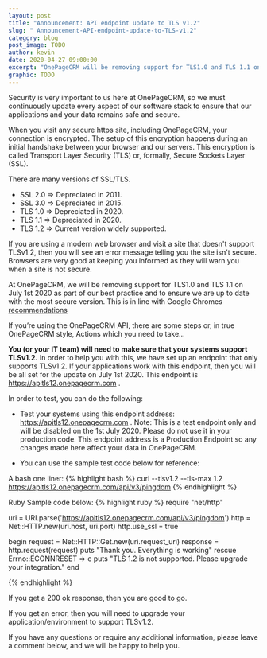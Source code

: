 ```yaml
---
layout: post
title: "Announcement: API endpoint update to TLS v1.2"
slug: " Announcement-API-endpoint-update-to-TLS-v1.2"
category: blog
post_image: TODO
author: kevin
date: 2020-04-27 09:00:00
excerpt: "OnePageCRM will be removing support for TLS1.0 and TLS 1.1 on the 1st July. Please review as you will be required to update if you are using the OnePageCRM API."
graphic: TODO
---
```



Security is very important to us here at OnePageCRM, so we must continuously update every aspect of our software stack to ensure that our applications and your data remains safe and secure.

When you visit any secure https site, including OnePageCRM, your connection is encrypted. The setup of this encryption happens during an initial handshake between your browser and our servers. This encryption is called Transport Layer Security (TLS) or, formally, Secure Sockets Layer (SSL).

There are many versions of SSL/TLS.

* SSL 2.0 => Depreciated in 2011.
* SSL 3.0 => Depreciated in 2015.
* TLS 1.0 => Depreciated in 2020.
* TLS 1.1 => Depreciated in 2020.
* TLS 1.2 => Current version widely supported.

If you are using a modern web browser and visit a site that doesn't support TLSv1.2, then you will see an error message telling you the site isn't secure. Browsers are very good at keeping you informed as they will warn you when a site is not secure.

At OnePageCRM, we will be removing support for TLS1.0 and TLS 1.1 on July 1st 2020 as part of our best practice and to ensure we are up to date with the most secure version. This is in line with Google Chromes <a href="https://security.googleblog.com/2018/10/modernizing-transport-security.html" target="_blank">recommendations </a>   


If you’re using the OnePageCRM API, there are some steps or, in true OnePageCRM style, Actions which you need to take…

<b>You (or your IT team) will need to make sure that your systems support TLSv1.2.</b> In order to help you with this, we have set up an endpoint that only supports TLSv1.2. If your applications work with this endpoint, then you will be all set for the update on July 1st 2020. This endpoint is <a href="https://apitls12.onepagecrm.com" target="_blank">https://apitls12.onepagecrm.com </a>.

In order to test, you can do the following:

* Test your systems using this endpoint address: <a href="https://apitls12.onepagecrm.com" target="_blank">https://apitls12.onepagecrm.com </a>.
Note: This is a test endpoint only and will be disabled on the 1st July 2020. Please  do not use it in your production code. This endpoint address is a Production Endpoint so any changes made here affect your data in OnePageCRM.

* You can use the sample test code below for reference:

A bash one liner: 
{% highlight bash %}
curl --tlsv1.2 --tls-max 1.2 https://apitls12.onepagecrm.com/api/v3/pingdom
{% endhighlight %}

Ruby Sample code below:
{% highlight ruby %}
require "net/http"

uri = URI.parse('https://apitls12.onepagecrm.com/api/v3/pingdom')
http = Net::HTTP.new(uri.host, uri.port)
http.use_ssl = true

begin
    request = Net::HTTP::Get.new(uri.request_uri)
    response = http.request(request)
    puts "Thank you. Everything is working"
rescue Errno::ECONNRESET => e
    puts "TLS 1.2 is not supported. Please upgrade your integration."
end

{% endhighlight %}

If you get a 200 ok response, then you are good to go.

If you get an error, then you will need to upgrade your application/environment to support TLSv1.2.

If you have any questions or require any additional information, please leave a comment below, and we will be happy to help you.



